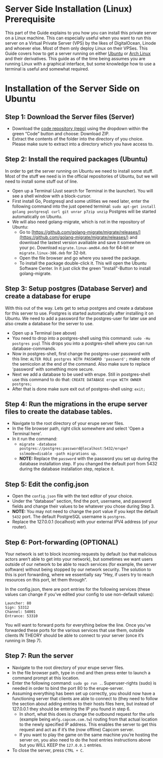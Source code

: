 # Server Side Installation (Linux) Prerequisite

This part of the Guide explains to you how you can install this private server on a Linux machine. This can especially useful when you want to run this server on a Virtual  Private Server (VPS) by the likes of DigitalOcean, Linode and whoever else. Most of them only deploy Linux on their VPSes. This Guide covers how to get a server running on either [Ubuntu](https://ubuntu.com/) or [Arch Linux](https://archlinux.org/) and their derivatives. This guide as of the time being assumes you are running Linux with a graphical interface, but some knowledge how to use a terminal is useful and somewhat required.

# Installation of the Server Side on Ubuntu

## Step 1: Download the Server files (Server)
- Download the [code repository (repo)](https://github.com/ricochhet/Erupe) using the dropdown within the green “Code” button and choose: Download ZIP.
- Extract the contents of the folder into the directory of you choice. Please make sure to extract into a directory which you have access to.

## Step 2: Install the required packages (Ubuntu)
In order to get the server running on Ubuntu we need to install some stuff. Most of the stuff we need is in the official repositories of Ubuntu, but we will need to install some stuff out of line.

- Open up a Terminal (Just search for Terminal in the launcher). You will see a shell window with a block-cursor.
- First install Go, Postgresql and some utilities we need later, enter the following command into the just opened terminal: `sudo apt-get install golang postgresql curl git unrar p7zip unzip`
Postgres will be started automatically on Ubuntu.
- We will also need golang-migrate, which is not in the repository of Ubuntu:
    - Go to [https://github.com/golang-migrate/migrate/releases/](https://github.com/golang-migrate/migrate/releases/) and download the lastest version availiable and save it somewhere on your pc. Download `migrate.linux-amd64.deb` for 64-bit or `migrate.linux-386.deb` for 32-bit.
    - Open the file browser and go where you saved the package.
    - To install the package double-click it. This will open the Ubuntu Software Center. In it just click the green "Install"-Button to install golang-migrate.

<!-- This part is commented out for now since I don't know if this is even useful to include in this guide right now. There is a certain advantage to having pgadmin4 installed it makes managing the database way easier, since you have a graphical interface to manage the database later on.  Right now I only list here how to install pgadmin4 in desktop-mode for testing. It is also deployable with a web-interface, but that would need a bit more configuration. But it could be run locally as well. For noe this part of the Guide is commented out since we will need to drop into a postgres-shell anyway later in order to change the password of the postgres database-user. So setting up a database for erupe to use is just a extra command at that point.-->

<!--
- The last thing we need is pgadmin4. This one is also not part of the official repositories. So we need to add a repository from the pgadmin4-developers. To install it on Ubuntu the developer has a [manual here](https://www.pgadmin.org/download/pgadmin-4-apt/). But I will walk you through the steps anyway.
    - Open up a Terminal (Just search for Terminal in the launcher). You will see a shell window with a block-cursor.
    - Add the repository-key for the pgadmin4-repo: `sudo curl https://www.pgadmin.org/static/packages_pgadmin_org.pub | sudo apt-key add` This downloads the public-key and installs it on your system.
    - Next we add the repository itself: `sudo sh -c 'echo "deb https://ftp.postgresql.org/pub/pgadmin/pgadmin4/apt/$(lsb_release -cs) pgadmin4 main" > /etc/apt/sources.list.d/pgadmin4.list`
    - Now you can install pgadmin4. We will only focus on the desktop-mode for the time being (this only works when you use Ubuntu with a graphical interface): `sudo apt install pgadmin4-desktop`
-->

## Step 3: Setup postgres (Database Server) and create a database for erupe

With this out of the way. Lets get to setup postgres and create a database for this server to use. Postgres is started automatically after installing it on Ubuntu. We need to add a password for the postgres-user for later use and also create a database for the server to use.

- Open up a Terminal (see above)
- You need to drop into a postgres-shell using this command: `sudo -Hu postgres psql` This drops you into a postgres-shell where you can run database-commands.
- Now in postgres-shell, first change the postgres-user password with this line: `ALTER ROLE postgres WITH PASSWORD 'password';` make note of the semicolon at the end of the command. Also make sure to replace 'password' with something more secure.
- Next we add a database to be used with erupe. Still in postgres-shell use this command to do that: `CREATE DATABASE erupe WITH OWNER postgres;`
- After that is done make sure exit out of postgres-shell using: `exit;`

## Step 4: Run the migrations in the erupe server files to create the database tables.
- Navigate to the root directory of your erupe server files.
- In the file browser path, right click somewhere and select 'Open a Terminal here'.
- In it run the command:
    - `migrate -database postgres://postgres:password@localhost:5432/erupe?sslmode=disable -path migrations up`.
    - **NOTE:** Replace the `password` with the password you set up during the database installation step. If you changed the default port from 5432 during the database installation step, replace it.

## Step 5: Edit the config.json
- Open the `config.json` file with the text editor of your choice.
- Under the “database” section, find the port, username, and password fields and change their values to be whatever you chose during Step 3.
- **NOTE:** You may not need to change the port value if you kept the default `5432` port. The default PostgreSQL username is `postgres`.
- Replace the 127.0.0.1 (localhost) with your external IPV4 address (of your router).

## Step 6: Port-forwarding (OPTIONAL)
Your network is set to block incoming requests by default (so that malicious actors aren’t able to get into your network), but sometimes we want users outside of our network to be able to reach services (for example, the server software) without being stopped by our network security. The solution to this is port forwarding, where we essentially say “Hey, if users try to reach resources on this port, let them through”.

In the config.json, there are port entries for the following services (these values can change if you’ve edited your config to use non-default values):

```
Launcher: 80
Sign: 53312
Channel: 54001
Entrance: 53310
```

You will want to forward ports for everything below the line. Once you’ve forwarded these ports for the various services that use them, outside clients IN THEORY should be able to connect to your server (once it’s running in Step 7).

## Step 7: Run the server
- Navigate to the root directory of your erupe server files.
- In the file browser path, type in cmd and then press enter to launch a command prompt at this location.
- Enter the following command: `sudo go run .`. Superuser-rights (sudo) is needed in order to bind the port 80 to the erupe-server.
- Assuming everything has been set up correctly, you should now have a functioning server that clients are able to connect to (they need to follow the section about adding entries to their hosts files here, but instead of 127.0.0.1 they should be entering the IP you found in step 6.
    - In short, what this does is change the outbound request for the urls (example being `mhfg.capcom.com.tw`) routing from that actual location to the newly specified IP address. This enables the server to get this request and act as if it’s the (now offline) Capcom server.
    - If you want to play the game on the same machine you’re hosting the server on, you also need to do the host entries instructions above but you WILL KEEP the `127.0.0.1` entries.
- To close the server, press `CTRL + C`.
